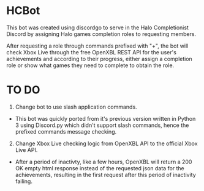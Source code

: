 # HCBot
This bot was created using discordgo to serve in the Halo Completionist Discord by assigning Halo games completion roles to requesting members.

After requesting a role through commands prefixed with "+", the bot will check Xbox Live through the free OpenXBL REST API for the user's achievements and according to their progress, either assign a completion role or show what games they need to complete to obtain the role.

# TO DO
1. Change bot to use slash application commands.
- This bot was quickly ported from it's previous version written in Python 3 using Discord.py which didn't support slash commands, hence the prefixed commands message checking.
2. Change Xbox Live checking logic from OpenXBL API to the official Xbox Live API.
- After a period of inactivty, like a few hours, OpenXBL will return a 200 OK empty html response instead of the requested json data for the achievements, resulting in the first request after this period of inactivity failing.
